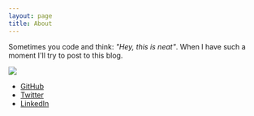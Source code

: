 ```yaml
---
layout: page
title: About
---
```


Sometimes you code and think: *"Hey, this is neat"*. When I have such a moment I'll try to post to this blog.

![](https://cloud.githubusercontent.com/assets/1079135/9850838/9e7580fc-5af5-11e5-84a7-f559df292a1b.JPG)

- [GitHub](https://github.com/adriaanvanrossum/)
- [Twitter](https://twitter.com/harianus/)
- [LinkedIn](https://nl.linkedin.com/in/adriaanvanrossum)
